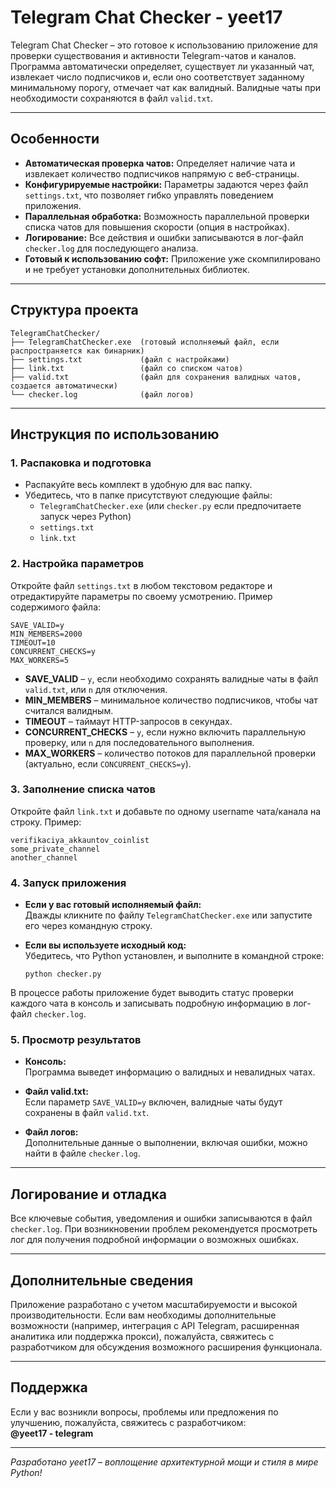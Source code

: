 # Telegram Chat Checker - yeet17

Telegram Chat Checker – это готовое к использованию приложение для проверки существования и активности Telegram-чатов и каналов. Программа автоматически определяет, существует ли указанный чат, извлекает число подписчиков и, если оно соответствует заданному минимальному порогу, отмечает чат как валидный. Валидные чаты при необходимости сохраняются в файл `valid.txt`.

---

## Особенности

- **Автоматическая проверка чатов:** Определяет наличие чата и извлекает количество подписчиков напрямую с веб-страницы.
- **Конфигурируемые настройки:** Параметры задаются через файл `settings.txt`, что позволяет гибко управлять поведением приложения.
- **Параллельная обработка:** Возможность параллельной проверки списка чатов для повышения скорости (опция в настройках).
- **Логирование:** Все действия и ошибки записываются в лог-файл `checker.log` для последующего анализа.
- **Готовый к использованию софт:** Приложение уже скомпилировано и не требует установки дополнительных библиотек.

---

## Структура проекта

```
TelegramChatChecker/
├── TelegramChatChecker.exe  (готовый исполняемый файл, если распространяется как бинарник)
├── settings.txt             (файл с настройками)
├── link.txt                 (файл со списком чатов)
├── valid.txt                (файл для сохранения валидных чатов, создается автоматически)
└── checker.log              (файл логов)
```

---

## Инструкция по использованию

### 1. Распаковка и подготовка

- Распакуйте весь комплект в удобную для вас папку.
- Убедитесь, что в папке присутствуют следующие файлы:
  - `TelegramChatChecker.exe` (или `checker.py` если предпочитаете запуск через Python)
  - `settings.txt`
  - `link.txt`

### 2. Настройка параметров

Откройте файл `settings.txt` в любом текстовом редакторе и отредактируйте параметры по своему усмотрению. Пример содержимого файла:

```
SAVE_VALID=y
MIN_MEMBERS=2000
TIMEOUT=10
CONCURRENT_CHECKS=y
MAX_WORKERS=5
```

- **SAVE_VALID** – `y`, если необходимо сохранять валидные чаты в файл `valid.txt`, или `n` для отключения.
- **MIN_MEMBERS** – минимальное количество подписчиков, чтобы чат считался валидным.
- **TIMEOUT** – таймаут HTTP-запросов в секундах.
- **CONCURRENT_CHECKS** – `y`, если нужно включить параллельную проверку, или `n` для последовательного выполнения.
- **MAX_WORKERS** – количество потоков для параллельной проверки (актуально, если `CONCURRENT_CHECKS=y`).

### 3. Заполнение списка чатов

Откройте файл `link.txt` и добавьте по одному username чата/канала на строку. Пример:

```
verifikaciya_akkauntov_coinlist
some_private_channel
another_channel
```

### 4. Запуск приложения

- **Если у вас готовый исполняемый файл:**  
  Дважды кликните по файлу `TelegramChatChecker.exe` или запустите его через командную строку.
  
- **Если вы используете исходный код:**  
  Убедитесь, что Python установлен, и выполните в командной строке:
  ```
  python checker.py
  ```

В процессе работы приложение будет выводить статус проверки каждого чата в консоль и записывать подробную информацию в лог-файл `checker.log`.

### 5. Просмотр результатов

- **Консоль:**  
  Программа выведет информацию о валидных и невалидных чатах.
  
- **Файл valid.txt:**  
  Если параметр `SAVE_VALID=y` включен, валидные чаты будут сохранены в файл `valid.txt`.
  
- **Файл логов:**  
  Дополнительные данные о выполнении, включая ошибки, можно найти в файле `checker.log`.

---

## Логирование и отладка

Все ключевые события, уведомления и ошибки записываются в файл `checker.log`. При возникновении проблем рекомендуется просмотреть лог для получения подробной информации о возможных ошибках.

---

## Дополнительные сведения

Приложение разработано с учетом масштабируемости и высокой производительности. Если вам необходимы дополнительные возможности (например, интеграция с API Telegram, расширенная аналитика или поддержка прокси), пожалуйста, свяжитесь с разработчиком для обсуждения возможного расширения функционала.

---

## Поддержка

Если у вас возникли вопросы, проблемы или предложения по улучшению, пожалуйста, свяжитесь с разработчиком:  
**@yeet17 - telegram**

---

*Разработано yeet17 – воплощение архитектурной мощи и стиля в мире Python!*
